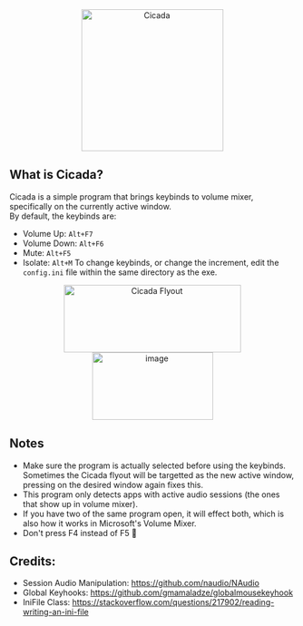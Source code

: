 <div align="center">
  <img width="250" height="250" alt="Cicada" src="https://github.com/user-attachments/assets/2a3d1427-ec16-4803-8194-f8ff8f8c9e07" />
</div>

## What is Cicada?
Cicada is a simple program that brings keybinds to volume mixer, specifically on the currently active window. <br/>
By default, the keybinds are:
- Volume Up: `Alt+F7`
- Volume Down: `Alt+F6`
- Mute: `Alt+F5`
- Isolate: `Alt+M`
To change keybinds, or change the increment, edit the `config.ini` file within the same directory as the exe.
<div align="center">
  <img width="312" height="119" alt="Cicada Flyout" src="https://github.com/user-attachments/assets/d38ef1ba-b131-4cb3-bd0c-befadae29f5a" />
  <img width="213" height="119" alt="image" src="https://github.com/user-attachments/assets/fea5ab16-155c-4f84-9edf-836b4666db17" />
</div>



## Notes
- Make sure the program is actually selected before using the keybinds. Sometimes the Cicada flyout will be targetted as the new active window, pressing on the desired window again fixes this.
- This program only detects apps with active audio sessions (the ones that show up in volume mixer).
- If you have two of the same program open, it will effect both, which is also how it works in Microsoft's Volume Mixer.
- Don't press F4 instead of F5 🦄

## Credits:
- Session Audio Manipulation: https://github.com/naudio/NAudio
- Global Keyhooks: https://github.com/gmamaladze/globalmousekeyhook
- IniFile Class: https://stackoverflow.com/questions/217902/reading-writing-an-ini-file
